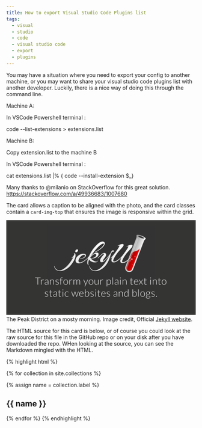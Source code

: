 ```yaml
---
title: How to export Visual Studio Code Plugins list
tags:
  - visual
  - studio
  - code
  - visual studio code
  - export
  - plugins
---
```


You may have a situation where you need to export your config to another machine, or you may want to share your visual studio code plugins list with another developer.
Luckily, there is a nice way of doing this through the command line.

Machine A:

In VSCode Powershell terminal :

code --list-extensions > extensions.list

Machine B:

Copy extension.list to the machine B

In VSCode Powershell terminal :

cat extensions.list |% { code --install-extension $_}


Many thanks to @milanio on StackOverflow for this great solution.
https://stackoverflow.com/a/49936683/1007680



<!--more-->

The card allows a caption to be aligned with the photo, and the card classes contain a `card-img-top` that ensures the image is responsive within the grid.

<div class="card mb-3">
    <img class="card-img-top" src="/static/img/jekyll-logo.png" />
    <div class="card-body bg-light">
        <div class="card-text">
            The Peak District on a mosty morning. Image credit, Official <a href="https://jekyllrb.com/">Jekyll website</a>.
        </div>
    </div>
</div>

The HTML source for this card is below, or of course you could look at the raw source for this file in the GitHub repo or on your disk after you have downloaded the repo. WHen looking at the source, you can see the Markdown mingled with the HTML.

{% highlight html %}

{% for collection in site.collections %}

  {% assign name = collection.label %}

  <section>
    <h1>{{ name }}</h1>
   
  </section>

{% endfor %}
{% endhighlight %}